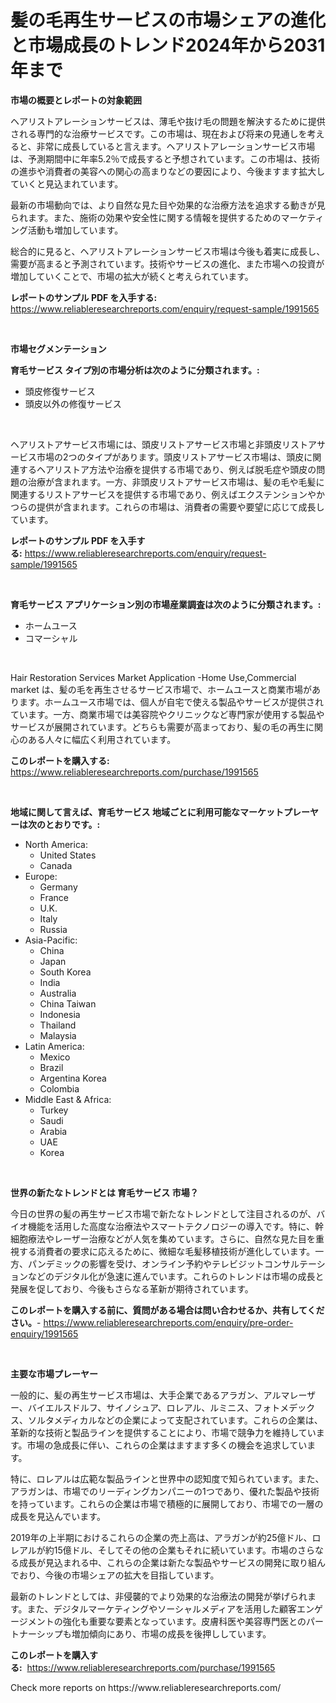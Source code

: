 <p><h1>髪の毛再生サービスの市場シェアの進化と市場成長のトレンド2024年から2031年まで</h1></p><p><strong>市場の概要とレポートの対象範囲</strong></p>
<p><p>ヘアリストアレーションサービスは、薄毛や抜け毛の問題を解決するために提供される専門的な治療サービスです。この市場は、現在および将来の見通しを考えると、非常に成長していると言えます。ヘアリストアレーションサービス市場は、予測期間中に年率5.2％で成長すると予想されています。この市場は、技術の進歩や消費者の美容への関心の高まりなどの要因により、今後ますます拡大していくと見込まれています。</p><p>最新の市場動向では、より自然な見た目や効果的な治療方法を追求する動きが見られます。また、施術の効果や安全性に関する情報を提供するためのマーケティング活動も増加しています。</p><p>総合的に見ると、ヘアリストアレーションサービス市場は今後も着実に成長し、需要が高まると予測されています。技術やサービスの進化、また市場への投資が増加していくことで、市場の拡大が続くと考えられています。</p></p>
<p><strong>レポートのサンプル PDF を入手する:</strong> <a href="https://www.reliableresearchreports.com/enquiry/request-sample/1991565">https://www.reliableresearchreports.com/enquiry/request-sample/1991565</a></p>
<p>&nbsp;</p>
<p><strong>市場セグメンテーション</strong></p>
<p><strong>育毛サービス タイプ別の市場分析は次のように分類されます。:</strong></p>
<p><ul><li>頭皮修復サービス</li><li>頭皮以外の修復サービス</li></ul></p>
<p>&nbsp;</p>
<p><p>ヘアリストアサービス市場には、頭皮リストアサービス市場と非頭皮リストアサービス市場の2つのタイプがあります。頭皮リストアサービス市場は、頭皮に関連するヘアリストア方法や治療を提供する市場であり、例えば脱毛症や頭皮の問題の治療が含まれます。一方、非頭皮リストアサービス市場は、髪の毛や毛髪に関連するリストアサービスを提供する市場であり、例えばエクステンションやかつらの提供が含まれます。これらの市場は、消費者の需要や要望に応じて成長しています。</p></p>
<p><strong>レポートのサンプル PDF を入手する:</strong>&nbsp;<a href="https://www.reliableresearchreports.com/enquiry/request-sample/1991565">https://www.reliableresearchreports.com/enquiry/request-sample/1991565</a></p>
<p>&nbsp;</p>
<p><strong> 育毛サービス アプリケーション別の市場産業調査は次のように分類されます。:</strong></p>
<p><ul><li>ホームユース</li><li>コマーシャル</li></ul></p>
<p>&nbsp;</p>
<p><p>Hair Restoration Services Market Application -Home Use,Commercial market は、髪の毛を再生させるサービス市場で、ホームユースと商業市場があります。ホームユース市場では、個人が自宅で使える製品やサービスが提供されています。一方、商業市場では美容院やクリニックなど専門家が使用する製品やサービスが展開されています。どちらも需要が高まっており、髪の毛の再生に関心のある人々に幅広く利用されています。</p></p>
<p><strong>このレポートを購入する:</strong>&nbsp; <a href="https://www.reliableresearchreports.com/purchase/1991565">https://www.reliableresearchreports.com/purchase/1991565</a></p>
<p>&nbsp;</p>
<p><strong>地域に関して言えば、育毛サービス 地域ごとに利用可能なマーケットプレーヤーは次のとおりです。:</strong></p>
<p><ul>
    <li>
        North America:
        <ul>
            <li>United States</li>
            <li>Canada</li>
        </ul>
    </li>
    <li>
        Europe:
        <ul>
            <li>Germany</li>
            <li>France</li>
            <li>U.K.</li>
            <li>Italy</li>
            <li>Russia</li>
        </ul>
    </li>
    <li>
        Asia-Pacific:
        <ul>
            <li>China</li>
            <li>Japan</li>
            <li>South Korea</li>
            <li>India</li>
            <li>Australia</li>
            <li>China Taiwan</li>
            <li>Indonesia</li>
            <li>Thailand</li>
            <li>Malaysia</li>
        </ul>
    </li>
    <li>
        Latin America:
        <ul>
            <li>Mexico</li>
            <li>Brazil</li>
            <li>Argentina Korea</li>
            <li>Colombia</li>
        </ul>
    </li>
    <li>
        Middle East & Africa:
        <ul>
            <li>Turkey</li>
            <li>Saudi</li>
            <li>Arabia</li>
            <li>UAE</li>
            <li>Korea</li>
        </ul>
    </li>
    </ul></p>
<p>&nbsp;</p>
<p><strong>世界の新たなトレンドとは 育毛サービス 市場？</strong></p>
<p><p>今日の世界の髪の再生サービス市場で新たなトレンドとして注目されるのが、バイオ機能を活用した高度な治療法やスマートテクノロジーの導入です。特に、幹細胞療法やレーザー治療などが人気を集めています。さらに、自然な見た目を重視する消費者の要求に応えるために、微細な毛髪移植技術が進化しています。一方、パンデミックの影響を受け、オンライン予約やテレビジットコンサルテーションなどのデジタル化が急速に進んでいます。これらのトレンドは市場の成長と発展を促しており、今後もさらなる革新が期待されています。</p></p>
<p><strong>このレポートを購入する前に、質問がある場合は問い合わせるか、共有してください。</strong>- <a href="https://www.reliableresearchreports.com/enquiry/pre-order-enquiry/1991565">https://www.reliableresearchreports.com/enquiry/pre-order-enquiry/1991565</a></p>
<p>&nbsp;</p>
<p><strong>主要な市場プレーヤー</strong></p>
<p><p>一般的に、髪の再生サービス市場は、大手企業であるアラガン、アルマレーザー、バイエルスドルフ、サイノシュア、ロレアル、ルミニス、フォトメデックス、ソルタメディカルなどの企業によって支配されています。これらの企業は、革新的な技術と製品ラインを提供することにより、市場で競争力を維持しています。市場の急成長に伴い、これらの企業はますます多くの機会を追求しています。</p><p>特に、ロレアルは広範な製品ラインと世界中の認知度で知られています。また、アラガンは、市場でのリーディングカンパニーの1つであり、優れた製品や技術を持っています。これらの企業は市場で積極的に展開しており、市場での一層の成長を見込んでいます。</p><p>2019年の上半期におけるこれらの企業の売上高は、アラガンが約25億ドル、ロレアルが約15億ドル、そしてその他の企業もそれに続いています。市場のさらなる成長が見込まれる中、これらの企業は新たな製品やサービスの開発に取り組んでおり、今後の市場シェアの拡大を目指しています。</p><p>最新のトレンドとしては、非侵襲的でより効果的な治療法の開発が挙げられます。また、デジタルマーケティングやソーシャルメディアを活用した顧客エンゲージメントの強化も重要な要素となっています。皮膚科医や美容専門医とのパートナーシップも増加傾向にあり、市場の成長を後押ししています。</p></p>
<p><strong>このレポートを購入する:</strong>&nbsp;&nbsp;<a href="https://www.reliableresearchreports.com/purchase/1991565">https://www.reliableresearchreports.com/purchase/1991565</a></p>
<p>Check more reports on https://www.reliableresearchreports.com/</p>